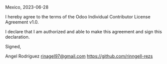 Mexico, 2023-06-28

I hereby agree to the terms of the Odoo Individual Contributor License
Agreement v1.0.

I declare that I am authorized and able to make this agreement and sign this
declaration.

Signed,

Angel Rodríguez rinagel97@gmail.com https://github.com/rinngell-rezs

